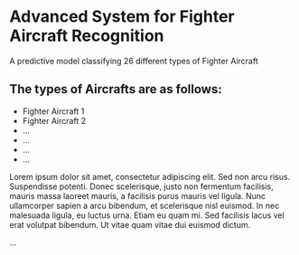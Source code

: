 <html>
<head>
    <title>Advanced System for Fighter Aircraft Recognition</title>
    <link href="https://fonts.googleapis.com/css2?family=Roboto+Condensed:wght@300;400;700&display=swap" rel="stylesheet">
    <link rel="stylesheet" href="styles.css">
</head>
<body>
    <div class="container">
        <h1>Advanced System for Fighter Aircraft Recognition</h1>
        <p>A predictive model classifying 26 different types of Fighter Aircraft</p>
        <h2>The types of Aircrafts are as follows:</h2>
        <ul>
            <li>Fighter Aircraft 1</li>
            <li>Fighter Aircraft 2</li>
            <!-- Add more list items to increase content length -->
            <li>...</li>
            <li>...</li>
            <li>...</li>
            <li>...</li>
        </ul>
        <!-- Add more content to make the page scrollable -->
        <p>Lorem ipsum dolor sit amet, consectetur adipiscing elit. Sed non arcu risus. Suspendisse potenti. Donec scelerisque, justo non fermentum facilisis, mauris massa laoreet mauris, a facilisis purus mauris vel ligula. Nunc ullamcorper sapien a arcu bibendum, et scelerisque nisl euismod. In nec malesuada ligula, eu luctus urna. Etiam eu quam mi. Sed facilisis lacus vel erat volutpat bibendum. Ut vitae quam vitae dui euismod dictum.</p>
        <p>...</p>
        <!-- Add more paragraphs or elements as needed -->
    </div>
</body>
</html>
